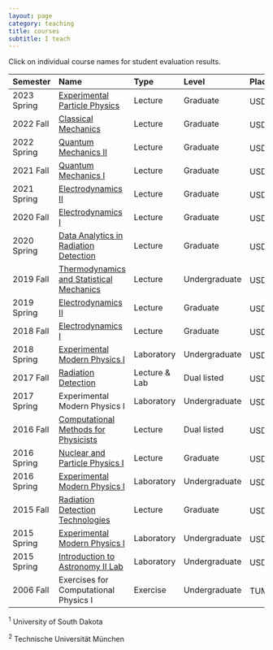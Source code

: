 ```yaml
---
layout: page
category: teaching
title: courses
subtitle: I teach
---
```


Click on individual course names for student evaluation results.

|Semester| Name | Type | Level | Place
|:-------|:-----|:-----|:------|:------
|2023 Spring | [Experimental Particle Physics][733-23] | Lecture | Graduate | USD<sup>1</sup>
|2022 Fall | [Classical Mechanics][751-22] | Lecture | Graduate | USD<sup>1</sup>
|2022 Spring | [Quantum Mechanics II][773-22] | Lecture | Graduate | USD<sup>1</sup>
|2021 Fall | [Quantum Mechanics I][771-21] | Lecture | Graduate | USD<sup>1</sup>
|2021 Spring | [Electrodynamics II][723-21] | Lecture | Graduate | USD<sup>1</sup>
|2020 Fall | [Electrodynamics I][721-20] | Lecture | Graduate | USD<sup>1</sup>
|2020 Spring | [Data Analytics in Radiation Detection][792-20] | Lecture | Graduate | USD<sup>1</sup>
|2019 Fall | [Thermodynamics and Statistical Mechanics](441) | Lecture | Undergraduate | USD<sup>1</sup>
|2019 Spring | [Electrodynamics II][723-19] | Lecture | Graduate | USD<sup>1</sup>
|2018 Fall | [Electrodynamics I][721-18] | Lecture | Graduate | USD<sup>1</sup>
|2018 Spring | [Experimental Modern Physics I][332-18] | Laboratory | Undergraduate | USD<sup>1</sup>
|2017 Fall | [Radiation Detection][591-17] | Lecture & Lab | Dual listed | USD<sup>1</sup>
|2017 Spring | Experimental Modern Physics I | Laboratory | Undergraduate | USD<sup>1</sup>
|2016 Fall | [Computational Methods for Physicists][592-16] | Lecture | Dual listed | USD<sup>1</sup>
|2016 Spring | [Nuclear and Particle Physics I][761-16] | Lecture | Graduate | USD<sup>1</sup>
|2016 Spring | [Experimental Modern Physics I][332-16] | Laboratory | Undergraduate | USD<sup>1</sup>
|2015 Fall | [Radiation Detection Technologies][792-15] | Lecture | Graduate | USD<sup>1</sup>
|2015 Spring | [Experimental Modern Physics I][332-15] | Laboratory | Undergraduate | USD<sup>1</sup>
|2015 Spring | [Introduction to Astronomy II Lab][187-15] | Laboratory | Undergraduate | USD<sup>1</sup> 
|2006 Fall | Exercises for Computational Physics I | Exercise | Undergraduate | TUM<sup>2</sup> 

<sup>1</sup> University of South Dakota

<sup>2</sup> Technische Universität München

[733-23]: https://catalog.usd.edu/preview_program.php?catoid=34&poid=7101
[751-22]: https://coyotesusd-my.sharepoint.com/:b:/g/personal/jing_liu_usd_edu/EaIGR7diJPtJqr5x9G9N3zYBb-CxZuPxBpQbyJX1I5-4mA?e=2MFBah
[773-22]: https://coyotesusd-my.sharepoint.com/:b:/g/personal/jing_liu_usd_edu/ES1Jxy0PjmFKjKF5LseZEdcBuYB9sabdXj2sJx3DXiCLjw?e=mWopho
[771-21]: https://coyotesusd-my.sharepoint.com/:b:/g/personal/jing_liu_usd_edu/EVz3LhS82WRAqG3Z0tcEfC0BhLcv6TFBbDmU8o0FMaVQjg?e=RoAcLZ
[723-21]: https://coyotesusd-my.sharepoint.com/:b:/g/personal/jing_liu_usd_edu/ETZzmmG2YoFLsaY0H6L25AgBMUjqhFA2ir0QqJrOP3prIw?e=zaVZtJ
[721-20]: https://coyotesusd-my.sharepoint.com/:b:/g/personal/jing_liu_usd_edu/ERqcXREW9MtDu_4gLH4L8ukBdXHfAZwX0_gJVeuxpF4_aQ?e=IzgdHz
[792-20]: https://drive.google.com/uc?id=1mvR92Yjb2ydrfj_lfGQjPl0ZzgB73T9Z
[723-19]: https://coyotesusd-my.sharepoint.com/:b:/g/personal/jing_liu_usd_edu/EXvwHpqAJ21PkFxLDLuMvP0BaDU_lVAxuEvIGOfsjxJwdA?e=QN7lTS
[721-18]: https://coyotesusd-my.sharepoint.com/:b:/g/personal/jing_liu_usd_edu/EVA-sdqV1MlBvMIrqwL-zrcBjlP_-i80eFgDZtXXOJxI8g?e=NHM6od
[332-18]: https://drive.google.com/uc?id=1VNHQ9onWzQikEfsdILqt7qRiae9ngQKu
[591-17]: https://drive.google.com/uc?id=1Y0kQuYpmxIeKW6o-9rOZK0a4Ulfibi3D
[592-16]: https://drive.google.com/uc?id=16DkYIAaCYBcmzecpulmkR2KuITxyKPAQ
[761-16]: https://drive.google.com/uc?id=1YZ48GwToy_vRHRJaf2_jtDFP5YzkhVaF
[332-16]: https://drive.google.com/uc?id=1f72F1HqGKwoY14dHkhx5eKOoLorimg5L
[792-15]: https://drive.google.com/uc?id=1sM1oQ-bNkPqnc9vdAbCycM_xw_vuL66-
[332-15]: https://drive.google.com/uc?id=1WXc62KtTgjfmSgCkpHg6X98CKi3y97qi
[187-15]: https://drive.google.com/uc?id=1jTsRuyIz0OIymjWCTFD_35PA7fgobiGs
